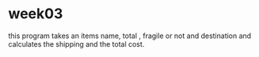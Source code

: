 # week03
this program takes an items name, total , fragile or not and destination and calculates the shipping and the total cost.
